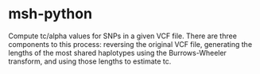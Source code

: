 # msh-python

Compute tc/alpha values for SNPs in a given VCF file. There are three components to this process: reversing the original VCF file,
generating the lengths of the most shared haplotypes using the Burrows-Wheeler transform, and using those lengths to estimate tc. 
